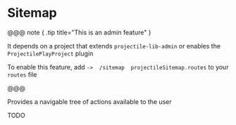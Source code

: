# Sitemap

@@@ note { .tip title="This is an admin feature" }

It depends on a project that extends `projectile-lib-admin` or enables the `ProjectilePlayProject` plugin

To enable this feature, add `->  /sitemap  projectileSitemap.routes` to your `routes` file

@@@


Provides a navigable tree of actions available to the user

TODO
